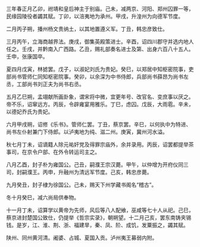 三年春正月乙卯，祔靖和皇后神主于别庙。己未，减两京、河阳、郑州囚罪一等，民缘园陵役者蠲其赋。丁卯，以涪夷地为承州。甲戌，升湟州为向德军节度。

二月丙子朔，播州杨文贵纳土，以其地置遵义军。丁丑，韩忠彦致仕。

三月丙午，立海商越界法。庚戌，御集英殿策进士。辛酉，诏四川郡守并选内地人任之。壬戌，并黔南入广西路。乙丑，赐礼部奏名进士及第、出身六百八十五人。壬申，张康国卒。

夏四月戊寅，林摅罢。戊子，以淑妃刘氏为贵妃。癸巳，以郑居中知枢密院事，吏部尚书管师仁同知枢密院事。癸卯，以余深为中书侍郎，兵部尚书薛昂为尚书左丞，工部尚书刘正夫为尚书右丞。

五月乙巳朔，孟翊献所画卦象，谓宋将中微，宜更年号、改官名、变庶事以厌之。帝不乐，诏窜远方。丙辰，令辟雍宴用雅乐。丁巳，虑囚。戊辰，大雨雹。辛未，以德妃乔氏为贵妃。

六月甲戌朔，诏修《乐书》。管师仁罢。丁丑，蔡京罢。辛巳，以何执中为特进、尚书左仆射兼门下侍郎。以泸夷地为纯、滋二州。庚寅，冀州河水溢。

秋七月丁未，诏谪籍人除元祐奸党及得罪宗庙外，余并录用。丙辰，诏罢都提举茶事司，在京令户部、在外令转运司主之。

八月乙酉，封子朴为雍国公。己丑，嗣濮王宗汉薨。甲午，以仲增为开府仪同三司，封嗣濮王。丙申，升融州为清远军节度。己亥，韩忠彦薨。

九月癸丑，封子棣为徐国公。己未，赐天下州学藏书阁名“稽古”。

冬十月癸巳，减六尚局供奉物。

十一月丁未，诏算学以黄帝为先师，风后等八人配飨，巫咸等七十人从祀。己巳，蔡京进封楚国公致仕，仍提举《哲宗实录》，朝朔望。十二月己亥，罢东南铸夹锡钱。是岁，江、淮、荆、浙、福建旱，秦、凤、阶、成饥，发粟振之，蠲其赋。

陕州、同州黄河清。阇婆、占城、夏国入贡。泸州夷王募弱内附。